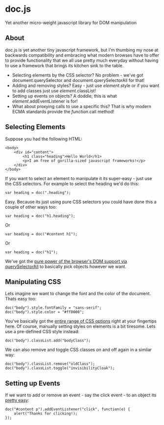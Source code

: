 doc.js
======

Yet another micro-weight javascript library for DOM manipulation

About
-----
doc.js is yet another tiny javascript framework, but I'm thumbing my nose at backwards compatibility and embracing what modern browses have to offer to provide functionality that we all use pretty much everyday without having to use a framework that brings its kitchen sink to the table.

* Selecting elements by the CSS selector?  No problem - we've got document.querySelector and document.querySelectorAll for that!
* Adding and removing styles?  Easy - just use *element*.style or if you want to add classes just use *element*.classList!
* Setting up events on objects? A doddle; this is what *element*.addEventListener is for!
* What about proxying calls to use a specific this? That is why modern ECMA standards provide the *function*.call method!

Selecting Elements
------------------

Suppose you had the following HTML:

    <body>
	    <div id="content">
		    <h1 class="heading">Hello World</h1>
			<p>I am free of gorilla-sized javascript frameworks!</p>
		</div>
	</body>
	
If you want to select an element to manipulate it its super-easy - just use the CSS selectors.  For example to select the heading we'd do this:

    var heading = doc(".heading");

Easy.  Because its just using pure CSS selectors you could have done this a couple of other ways too:

	var heading = doc("h1.heading");
	
Or

	var heading = doc("#content h1");
	
Or 

	var heading = doc("h1");
	
We've got the [pure power of the browser's DOM support via querySelectorAll](http://www.w3.org/TR/css3-selectors/) to basically pick objects however we want.
		
Manipulating CSS
----------------

Lets imagine we want to change the font and the color of the document.  Thats easy too:

    doc("body").style.fontFamily = "sans-serif";
	doc("body").style.color = "#ff0000";
	
You've basically got the [entire range of CSS options](http://www.w3.org/TR/DOM-Level-2-Style/css.html#CSS-htmlelementcss) right at your fingertips here.  Of course, manually setting styles on elements is a bit tiresome.  Lets use a pre-defined CSS style instead:

	doc("body").classList.add("bodyClass");
	
We can also remove and toggle CSS classes on and off again in a similar way:

    doc("body").classList.remove("oldClass");
	doc("body").classList.toggle("invisibilityCloak");
	
Setting up Events
-----------------

If we want to add or remove an event - say the click event - to an object its [pretty easy](http://www.w3.org/TR/DOM-Level-2-Events/events.html#Events-Registration-interfaces):

	doc("#content p").addEventListener("click", function(e) {
	    alert("Thanks for clicking!);
	});	



 
